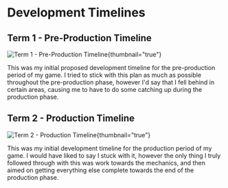 # Development Timelines

## Term 1 - Pre-Production Timeline


![Term 1 - Pre-Production Timeline](pre_production_timeline.png){thumbnail="true"}

This was my initial proposed development timeline for the pre-production period of my game.
I tried to stick with this plan as much as possible throughout the pre-production phase, however I'd
say that I fell behind in certain areas, causing me to have to do some catching up during the production phase.

## Term 2 - Production Timeline

![Term 2 - Production Timeline](production_timeline.png){thumbnail="true"}

This was my initial development timeline for the production period of my game. I would have liked to say I stuck with it, 
however the only thing I truly followed through with this was work towards the mechanics, and then aimed on getting everything
else complete towards the end of the production phase.